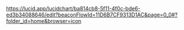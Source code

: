 https://lucid.app/lucidchart/ba814cb8-5f11-4f0c-bde6-ed3b34088646/edit?beaconFlowId=11D6B7CF9313D1AC&page=0_0#?folder_id=home&browser=icon
